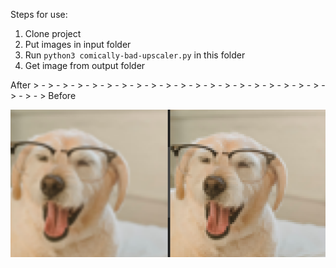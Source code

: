 Steps for use:
1. Clone project
1. Put images in input folder
1. Run ```python3 comically-bad-upscaler.py``` in this folder
1. Get image from output folder

After > - > - > - > - > - > - > - > - > - > - > - > - > - > - > - > - > - > - > - > - > - > - > Before

<img src="example.png" width="800px"/>